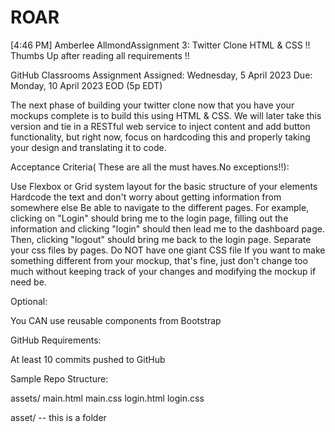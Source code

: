 # ROAR

[4:46 PM] Amberlee AllmondAssignment 3: Twitter Clone HTML & CSS
!! Thumbs Up after reading all requirements !!

GitHub Classrooms Assignment
Assigned: Wednesday, 5 April 2023
Due: Monday, 10 April 2023 EOD (5p EDT)

The next phase of building your twitter clone now that you have your mockups complete is to build this using HTML & CSS. We will later take this version and tie in a RESTful web service to inject content and add button functionality, but right now, focus on hardcoding this and properly taking your design and translating it to code.

Acceptance Criteria( These are all the must haves.No exceptions!!):

Use Flexbox or Grid system layout for the basic structure of your elements
Hardcode the text and don't worry about getting information from somewhere else
Be able to navigate to the different pages. For example, clicking on "Login" should bring me to the login page, filling out the information and clicking "login" should then lead me to the dashboard page. Then, clicking "logout" should bring me back to the login page.
Separate your css files by pages. Do NOT have one giant CSS file
If you want to make something different from your mockup, that's fine, just don't change too much without keeping track of your changes and modifying the mockup if need be.

Optional:

You CAN use reusable components from Bootstrap

GitHub Requirements:

At least 10 commits pushed to GitHub

Sample Repo Structure:

assets/
main.html
main.css
login.html
login.css

asset/ -- this is a folder

